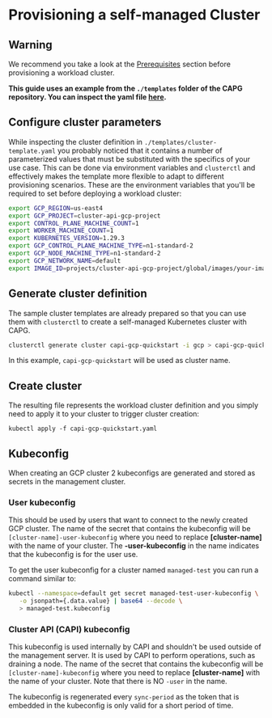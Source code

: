 # Provisioning a self-managed Cluster

<aside class="note warning">

<h1>Warning</h1>

We recommend you take a look at the [Prerequisites](./../prerequisites.md) section before provisioning a workload cluster. 

</aside>

**This guide uses an example from the `./templates` folder of the CAPG repository. You can inspect the yaml file [here](https://raw.githubusercontent.com/kubernetes-sigs/cluster-api-provider-gcp/refs/heads/main/templates/cluster-template.yaml).**


## Configure cluster parameters

While inspecting the cluster definition in `./templates/cluster-template.yaml` you probably noticed that it contains a number of parameterized values that must be substituted with the specifics of your use case. This can be done via environment variables and `clusterctl` and effectively makes the template more flexible to adapt to different provisioning scenarios. These are the environment variables that you'll be required to set before deploying a workload cluster:

```sh
export GCP_REGION=us-east4
export GCP_PROJECT=cluster-api-gcp-project
export CONTROL_PLANE_MACHINE_COUNT=1
export WORKER_MACHINE_COUNT=1
export KUBERNETES_VERSION=1.29.3
export GCP_CONTROL_PLANE_MACHINE_TYPE=n1-standard-2
export GCP_NODE_MACHINE_TYPE=n1-standard-2
export GCP_NETWORK_NAME=default
export IMAGE_ID=projects/cluster-api-gcp-project/global/images/your-image
```

## Generate cluster definition

The sample cluster templates are already prepared so that you can use them with `clusterctl` to create a self-managed Kubernetes cluster with CAPG.

```bash
clusterctl generate cluster capi-gcp-quickstart -i gcp > capi-gcp-quickstart.yaml
```

In this example, `capi-gcp-quickstart` will be used as cluster name.

## Create cluster

The resulting file represents the workload cluster definition and you simply need to apply it to your cluster to trigger cluster creation:

```
kubectl apply -f capi-gcp-quickstart.yaml
```

## Kubeconfig

When creating an GCP cluster 2 kubeconfigs are generated and stored as secrets in the management cluster.

### User kubeconfig

This should be used by users that want to connect to the newly created GCP cluster. The name of the secret that contains the kubeconfig will be `[cluster-name]-user-kubeconfig` where you need to replace **[cluster-name]** with the name of your cluster. The **-user-kubeconfig** in the name indicates that the kubeconfig is for the user use.

To get the user kubeconfig for a cluster named `managed-test` you can run a command similar to:

```bash
kubectl --namespace=default get secret managed-test-user-kubeconfig \
   -o jsonpath={.data.value} | base64 --decode \
   > managed-test.kubeconfig
```

### Cluster API (CAPI) kubeconfig

This kubeconfig is used internally by CAPI and shouldn't be used outside of the management server. It is used by CAPI to perform operations, such as draining a node. The name of the secret that contains the kubeconfig will be `[cluster-name]-kubeconfig` where you need to replace **[cluster-name]** with the name of your cluster. Note that there is NO `-user` in the name.

The kubeconfig is regenerated every `sync-period` as the token that is embedded in the kubeconfig is only valid for a short period of time.
